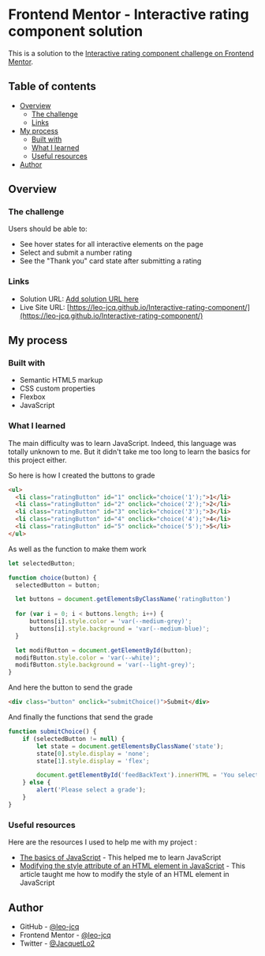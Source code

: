 # Frontend Mentor - Interactive rating component solution

This is a solution to the [Interactive rating component challenge on Frontend Mentor](https://www.frontendmentor.io/challenges/interactive-rating-component-koxpeBUmI).

## Table of contents

- [Overview](#overview)
  - [The challenge](#the-challenge)
  - [Links](#links)
- [My process](#my-process)
  - [Built with](#built-with)
  - [What I learned](#what-i-learned)
  - [Useful resources](#useful-resources)
- [Author](#author)

## Overview

### The challenge

Users should be able to:

- See hover states for all interactive elements on the page
- Select and submit a number rating
- See the "Thank you" card state after submitting a rating

### Links

- Solution URL: [Add solution URL here](https://your-solution-url.com)
- Live Site URL: [https://leo-jcq.github.io/Interactive-rating-component/](https://leo-jcq.github.io/Interactive-rating-component/)

## My process

### Built with

- Semantic HTML5 markup
- CSS custom properties
- Flexbox
- JavaScript

### What I learned

The main difficulty was to learn JavaScript. Indeed, this language was totally unknown to me. But it didn't take me too long to learn the basics for this project either.

So here is how I created the buttons to grade
```html
<ul>
  <li class="ratingButton" id="1" onclick="choice('1');">1</li>
  <li class="ratingButton" id="2" onclick="choice('2');">2</li>
  <li class="ratingButton" id="3" onclick="choice('3');">3</li>
  <li class="ratingButton" id="4" onclick="choice('4');">4</li>
  <li class="ratingButton" id="5" onclick="choice('5');">5</li>
</ul>
```
As well as the function to make them work
```js
let selectedButton;

function choice(button) {
  selectedButton = button;

  let buttons = document.getElementsByClassName('ratingButton')
  
  for (var i = 0; i < buttons.length; i++) {
      buttons[i].style.color = 'var(--medium-grey)';
      buttons[i].style.background = 'var(--medium-blue)';
  }

  let modifButton = document.getElementById(button);
  modifButton.style.color = 'var(--white)';
  modifButton.style.background = 'var(--light-grey)';
}
```

And here the button to send the grade
```html
<div class="button" onclick="submitChoice()">Submit</div>
```

And finally the functions that send the grade
```js
function submitChoice() {
    if (selectedButton != null) {
        let state = document.getElementsByClassName('state');
        state[0].style.display = 'none';
        state[1].style.display = 'flex';

        document.getElementById('feedBackText').innerHTML = 'You selected ' + selectedButton + ' out of 5';
    } else {
        alert('Please select a grade');
    }
}
```

### Useful resources

Here are the resources I used to help me with my project :
- [The basics of JavaScript](https://developer.mozilla.org/fr/docs/Learn/Getting_started_with_the_web/JavaScript_basics) - This helped me to learn JavaScript
- [Modifying the style attribute of an HTML element in JavaScript](https://www.devenir-webmaster.com/V2/TUTO/CHAPITRE/JAVASCRIPT/28-modifier-attribut-style/) - This article taught me how to modify the style of an HTML element in JavaScript

## Author

- GitHub - [@leo-jcq](https://github.com/leo-jcq)
- Frontend Mentor - [@leo-jcq](https://www.frontendmentor.io/profile/leo-jcq)
- Twitter - [@JacquetLo2](https://twitter.com/JacquetLo2)
